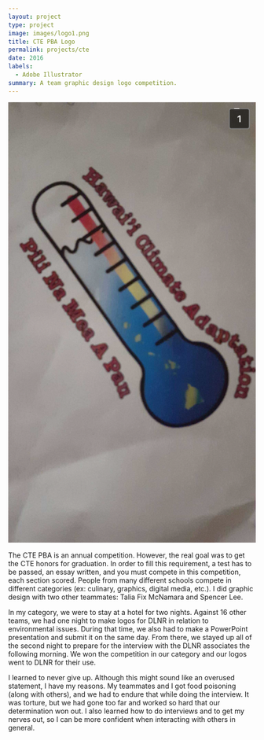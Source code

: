 ```yaml
---
layout: project
type: project
image: images/logo1.png
title: CTE PBA Logo
permalink: projects/cte
date: 2016
labels:
  - Adobe Illustrator
summary: A team graphic design logo competition.
---
```


<div class="ui small rounded images">
  <img class="ui image" src="../images/logo1.png">
</div>

The CTE PBA is an annual competition.  However, the real goal was to get the CTE honors for graduation.  In order to fill this requirement, a test has to be passed, an essay written, and you must compete in this competition, each section scored.  People from many different schools compete in different categories (ex: culinary, graphics, digital media, etc.).  I did graphic design with two other teammates: Talia Fix McNamara and Spencer Lee. 

In my category, we were to stay at a hotel for two nights.  Against 16 other teams, we had one night to make logos for DLNR in relation to environmental issues.  During that time, we also had to make a PowerPoint presentation and submit it on the same day.  From there, we stayed up all of the second night to prepare for the interview with the DLNR associates the following morning.  We won the competition in our category and our logos went to DLNR for their use.

I learned to never give up.  Although this might sound like an overused statement, I have my reasons.  My teammates and I got food poisoning (along with others), and we had to endure that while doing the interview.  It was torture, but we had gone too far and worked so hard that our determination won out.  I also learned how to do interviews and to get my nerves out, so I can be more confident when interacting with others in general.

